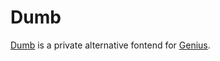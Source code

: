 # Dumb

[Dumb](https://github.com/rramiachraf/dumb) is a private alternative fontend for [Genius](genius.com).
